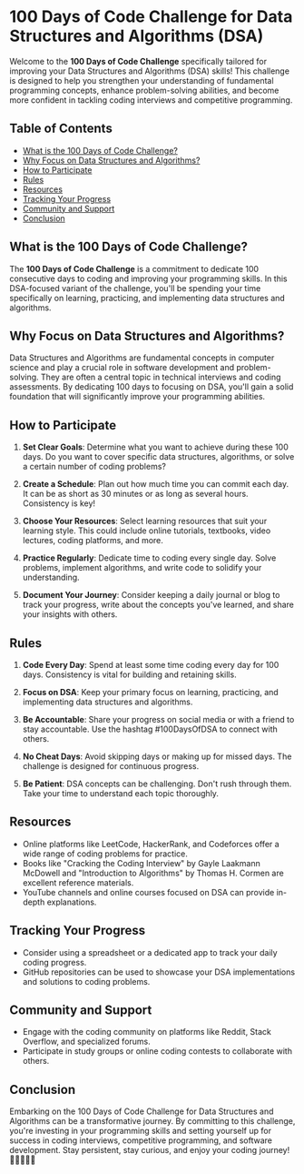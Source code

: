 # 100 Days of Code Challenge for Data Structures and Algorithms (DSA)

Welcome to the **100 Days of Code Challenge** specifically tailored for improving your Data Structures and Algorithms (DSA) skills! This challenge is designed to help you strengthen your understanding of fundamental programming concepts, enhance problem-solving abilities, and become more confident in tackling coding interviews and competitive programming.

## Table of Contents

- [What is the 100 Days of Code Challenge?](#what-is-the-100-days-of-code-challenge)
- [Why Focus on Data Structures and Algorithms?](#why-focus-on-data-structures-and-algorithms)
- [How to Participate](#how-to-participate)
- [Rules](#rules)
- [Resources](#resources)
- [Tracking Your Progress](#tracking-your-progress)
- [Community and Support](#community-and-support)
- [Conclusion](#conclusion)

## What is the 100 Days of Code Challenge?

The **100 Days of Code Challenge** is a commitment to dedicate 100 consecutive days to coding and improving your programming skills. In this DSA-focused variant of the challenge, you'll be spending your time specifically on learning, practicing, and implementing data structures and algorithms.

## Why Focus on Data Structures and Algorithms?

Data Structures and Algorithms are fundamental concepts in computer science and play a crucial role in software development and problem-solving. They are often a central topic in technical interviews and coding assessments. By dedicating 100 days to focusing on DSA, you'll gain a solid foundation that will significantly improve your programming abilities.

## How to Participate

1. **Set Clear Goals**: Determine what you want to achieve during these 100 days. Do you want to cover specific data structures, algorithms, or solve a certain number of coding problems?

2. **Create a Schedule**: Plan out how much time you can commit each day. It can be as short as 30 minutes or as long as several hours. Consistency is key!

3. **Choose Your Resources**: Select learning resources that suit your learning style. This could include online tutorials, textbooks, video lectures, coding platforms, and more.

4. **Practice Regularly**: Dedicate time to coding every single day. Solve problems, implement algorithms, and write code to solidify your understanding.

5. **Document Your Journey**: Consider keeping a daily journal or blog to track your progress, write about the concepts you've learned, and share your insights with others.

## Rules

1. **Code Every Day**: Spend at least some time coding every day for 100 days. Consistency is vital for building and retaining skills.

2. **Focus on DSA**: Keep your primary focus on learning, practicing, and implementing data structures and algorithms.

3. **Be Accountable**: Share your progress on social media or with a friend to stay accountable. Use the hashtag #100DaysOfDSA to connect with others.

4. **No Cheat Days**: Avoid skipping days or making up for missed days. The challenge is designed for continuous progress.

5. **Be Patient**: DSA concepts can be challenging. Don't rush through them. Take your time to understand each topic thoroughly.

## Resources

- Online platforms like LeetCode, HackerRank, and Codeforces offer a wide range of coding problems for practice.
- Books like "Cracking the Coding Interview" by Gayle Laakmann McDowell and "Introduction to Algorithms" by Thomas H. Cormen are excellent reference materials.
- YouTube channels and online courses focused on DSA can provide in-depth explanations.

## Tracking Your Progress

- Consider using a spreadsheet or a dedicated app to track your daily coding progress.
- GitHub repositories can be used to showcase your DSA implementations and solutions to coding problems.

## Community and Support

- Engage with the coding community on platforms like Reddit, Stack Overflow, and specialized forums.
- Participate in study groups or online coding contests to collaborate with others.

## Conclusion

Embarking on the 100 Days of Code Challenge for Data Structures and Algorithms can be a transformative journey. By committing to this challenge, you're investing in your programming skills and setting yourself up for success in coding interviews, competitive programming, and software development. Stay persistent, stay curious, and enjoy your coding journey! 🚀👨‍💻👩‍💻
